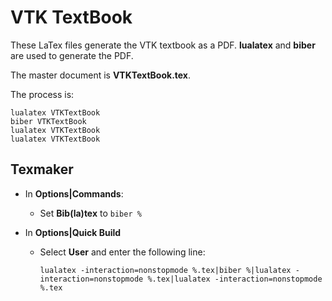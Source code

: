 # VTK TextBook

These LaTex files generate the VTK textbook as a PDF. **lualatex** and **biber** are used to generate the PDF.

The master document is **VTKTextBook.tex**.

The process is:

```
lualatex VTKTextBook
biber VTKTextBook
lualatex VTKTextBook
lualatex VTKTextBook
```

## Texmaker

- In **Options|Commands**:

    - Set **Bib(la)tex** to `biber %`

- In **Options|Quick Build**

    - Select **User** and enter the following line:

      ```
      lualatex -interaction=nonstopmode %.tex|biber %|lualatex -interaction=nonstopmode %.tex|lualatex -interaction=nonstopmode %.tex
      ```